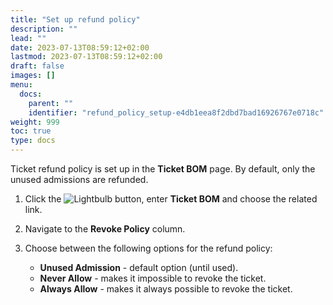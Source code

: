 ```yaml
---
title: "Set up refund policy"
description: ""
lead: ""
date: 2023-07-13T08:59:12+02:00
lastmod: 2023-07-13T08:59:12+02:00
draft: false
images: []
menu:
  docs:
    parent: ""
    identifier: "refund_policy_setup-e4db1eea8f2dbd7bad16926767e0718c"
weight: 999
toc: true
type: docs
---
```


Ticket refund policy is set up in the **Ticket BOM** page. By default, only the unused admissions are refunded.

1. Click the ![Lightbulb](Lightbulb_icon.PNG) button, enter **Ticket BOM** and choose the related link.
2. Navigate to the **Revoke Policy** column.
3. Choose between the following options for the refund policy:

   - **Unused Admission** - default option (until used).
   - **Never Allow** - makes it impossible to revoke the ticket.
   - **Always Allow** - makes it always possible to revoke the ticket.
